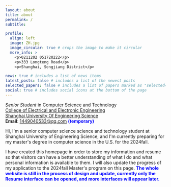 ```yaml
---
layout: about
title: about
permalink: /
subtitle: 

profile:
  align: left
  image: ZH.jpg
  image_circular: true # crops the image to make it circular
  more_info: >
    <p>0211202 051720222</p>
    <p>333 Longteng Road</p>
    <p>Shanghai, Songjiang District</p>

news: true # includes a list of news items
latest_posts: false # includes a list of the newest posts
selected_papers: false # includes a list of papers marked as "selected={true}"
social: true # includes social icons at the bottom of the page
---
```

*Senior Student* in Computer Science and Technology\
[College of Electrical and Electronic Engineering](https://seee.sues.edu.cn/)\
[Shanghai University Of Engineering Science](https://www.sues.edu.cn/)\
**Email**: 1449040533@qq.com **<span style="color:blue;">(temporary)</span>**

Hi, I'm a senior computer science science and technology student at Shanghai University of Engineering Science, and I'm currently preparing for my master's degree in computer science in the U.S. for the 2024fall.

I have created this homepage in order to store my information and resume so that visitors can have a better understanding of what I do and what personal information is available to them. I will also update the progress of my application to the 2024fall Master's program on this page.
**<span style="color:blue;">The whole website is still in the process of design and update, currently only the Resume interface can be opened, and more interfaces will appear later.</span>**

<!-- Write your biography here. Tell the world about yourself. Link to your favorite [subreddit](http://reddit.com). You can put a picture in, too. The code is already in, just name your picture `prof_pic.jpg` and put it in the `img/` folder.

Put your address / P.O. box / other info right below your picture. You can also disable any of these elements by editing `profile` property of the YAML header of your `_pages/about.md`. Edit `_bibliography/papers.bib` and Jekyll will render your [publications page](/al-folio/publications/) automatically.

Link to your social media connections, too. This theme is set up to use [Font Awesome icons](https://fontawesome.com/) and [Academicons](https://jpswalsh.github.io/academicons/), like the ones below. Add your Facebook, Twitter, LinkedIn, Google Scholar, or just disable all of them. -->
